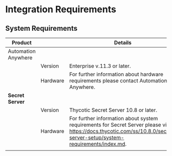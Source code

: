 [title]: # (Requirements)
[tags]: # (requirements)
[priority]: # (1)
# Integration Requirements

## System Requirements

| Product  |   |  Details |
| ----- | ----- | ----- |
| Automation Anywhere|  |  |
|  | Version | Enterprise v.11.3 or later. |
|  | Hardware | For further information about hardware requirements please contact Automation Anywhere. |
| __Secret Server__ |  |  |
| | Version | Thycotic Secret Server 10.8 or later. |
|  | Hardware | For further information about system requirements for Secret Server please visit: https://docs.thycotic.com/ss/10.8.0/secret-server-setup/system-requirements/index.md. |
| | | |
